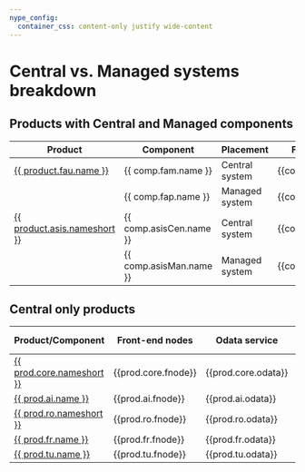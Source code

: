 ```yaml
---
nype_config:
  container_css: content-only justify wide-content
---
```


# Central vs. Managed systems breakdown

## Products with Central and Managed components

| Product  |Component                                             | Placement         | Front-end nodes      | Odata service | Authorization role | Description  | 
| -- |-------------------------------------------------------|-------------------|----------------------|---------------|--------------------|-----|
| [{{ product.fau.name }}](https://help.fioriappsusage.org) | {{ comp.fam.name }} | Central system | {{comp.fam.fnode}} | {{comp.fam.odata}} | {{comp.fam.ro}} | {{comp.fam.desc}} |
|                                                       | {{ comp.fap.name }} | Managed system | {{comp.fap.fnode}} | {{comp.fap.odata}} | {{comp.fap.ro}} | {{comp.fap.desc}} |
| [{{ product.asis.nameshort }}](../asis/SPS02/main.md) | {{ comp.asisCen.name }} | Central system | {{comp.asisCen.fnode}} | {{comp.asisCen.odata}} | {{comp.asisCen.ro}}| {{comp.asisCen.desc}} |
|                                                       | {{ comp.asisMan.name }} | Managed system | {{comp.asisMan.fnode}} | {{comp.asisMan.odata}} | {{comp.asisMan.ro}}| {{comp.asisMan.desc}} |


## Central only products   

| Product/Component                                          | Front-end nodes      | Odata service | Authorization role | Description    | 
|----------------------------------------------------|----------------------|---------------|-----------|---------|
| [{{ prod.core.nameshort }}](../core/SPS03/main.md)    | {{prod.core.fnode}} | {{prod.core.odata}} | {{prod.core.ro}} | {{prod.core.desc}} |
| [{{ prod.ai.name }}](../ai/FPS01/main.md)             | {{prod.ai.fnode}} | {{prod.ai.odata}}| {{prod.ai.ro}} | {{ prod.ai.desc }} |
| [{{ prod.ro.nameshort }}](../ro/FPS01/main.md)        | {{prod.ro.fnode}} | {{prod.ro.odata}}| {{prod.ro.ro}} | {{prod.ro.desc}} |
| [{{ prod.fr.name }}](https://fioriroletesting.com)        | {{prod.fr.fnode}} | {{prod.fr.odata}}| {{prod.fr.ro}} | {{prod.fr.desc}} |
| [{{ prod.tu.name }}](../sap-fiori-test-users/overview.md) | {{prod.tu.fnode}} | {{prod.tu.odata}}| {{prod.tu.ro}} | {{ prod.tu.desc }}     
